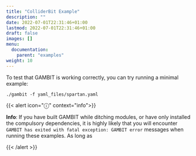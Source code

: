 ```yaml
---
title: "ColliderBit Example"
description: ""
date: 2022-07-01T22:31:46+01:00
lastmod: 2022-07-01T22:31:46+01:00
draft: false
images: []
menu:
  documentation:
    parent: "examples"
weight: 10
---
```


To test that GAMBIT is working correctly, you can try running a minimal example:

```
./gambit -f yaml_files/spartan.yaml
```

{{< alert icon="ⓘ" context="info">}}

**Info**: If you have built GAMBIT while ditching modules, or have only installed the compulsory dependencies, it is highly likely that you will encounter `GAMBIT has exited with fatal exception: GAMBIT error` messages when running these examples. As long as

{{< /alert >}}
